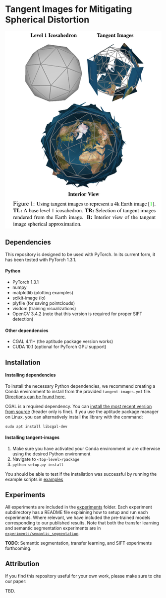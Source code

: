 # Tangent Images for Mitigating Spherical Distortion
![Tangent Images](./images/figure_1.png)

## Dependencies

This repository is designed to be used with PyTorch. In its current form, it has been tested with PyTorch 1.3.1.

#### Python

* PyTorch 1.3.1
* numpy
* matplotlib (plotting examples)
* scikit-image (io)
* plyfile (for saving pointclouds)
* visdom (training visualizations)
* OpenCV 3.4.2 (note that this version is required for proper SIFT detection)

#### Other dependencies

* CGAL 4.11+ (the aptitude package version works)
* CUDA 10.1 (optional for PyTorch GPU support)


## Installation

#### Installing dependencies
To install the necessary Python dependencies, we recommend creating a Conda environment to install from the provided `tangent-images.yml` file. [Directions can be found here.](https://docs.conda.io/projects/conda/en/latest/user-guide/tasks/manage-environments.html#creating-an-environment-from-an-environment-yml-file)

CGAL is a required dependency. You can [install the most recent version from source](https://doc.cgal.org/latest/Manual/general_intro.html) (header only is fine). If you use the aptitude package manager on Linux, you can alternatively install the library with the command:

```
sudo apt install libcgal-dev
```

#### Installing tangent-images

 1. Make sure you have activated your Conda environment or are otherwise using the desired Python environment
 2. Navigate to `<top-level>/package`
 3. `python setup.py install`

You should be able to test if the installation was successful by running the example scripts in [examples](./examples)

## Experiments

All experiments are included in the [experiments](./experiments) folder. Each experiment subdirectory has a README file explaining how to setup and run each experiments. Where relevant, we have included the pre-trained models corresponding to our published results. Note that both the transfer learning and semantic segmentation experiments are in [`experiments/semantic_segmentation`](experiments/semantic_segmentation).

**TODO**: Semantic segmentation, transfer learning, and SIFT experiments forthcoming.

## Attribution

If you find this repository useful for your own work, please make sure to cite our paper:

TBD.